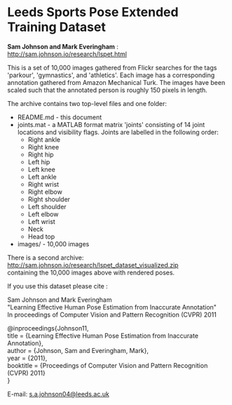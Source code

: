 # Leeds Sports Pose Extended Training Dataset

**Sam Johnson and Mark Everingham** : http://sam.johnson.io/research/lspet.html

This is a set of 10,000 images gathered from Flickr searches for the tags 'parkour', 'gymnastics', and 'athletics'. Each image has
a corresponding annotation gathered from Amazon Mechanical Turk.
The images have been scaled such that the annotated person is roughly 150 pixels in length.

The archive contains two top-level files and one folder:
* README.md - this document
* joints.mat - a MATLAB format matrix 'joints' consisting of 14 joint locations and visibility flags. Joints are labelled in the following order:
	* Right ankle
	* Right knee
	* Right hip
	* Left hip
	* Left knee
	* Left ankle
	* Right wrist
	* Right elbow
	* Right shoulder
	* Left shoulder
	* Left elbow
	* Left wrist
	* Neck
	* Head top
* images/ - 10,000 images


There is a second archive: http://sam.johnson.io/research/lspet_dataset_visualized.zip <br>
containing the 10,000 images above with rendered poses.


If you use this dataset please cite :

Sam Johnson and Mark Everingham <br>
"Learning Effective Human Pose Estimation from Inaccurate Annotation" <br>
In proceedings of Computer Vision and Pattern Recognition (CVPR) 2011

@inproceedings{Johnson11, <br>
	title = {Learning Effective Human Pose Estimation from Inaccurate Annotation}, <br>
	author = {Johnson, Sam and Everingham, Mark}, <br>
	year = {2011}, <br>
	booktitle = {Proceedings of Computer Vision and Pattern Recognition (CVPR) 2011} <br>
}

E-mail: s.a.johnson04@leeds.ac.uk

